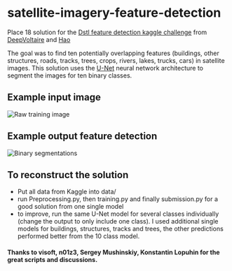 # satellite-imagery-feature-detection
Place 18 solution for the [Dstl feature detection kaggle challenge](https://www.kaggle.com/c/dstl-satellite-imagery-feature-detection) from [DeepVoltaire](https://www.kaggle.com/voltaire) and [Hao](https://www.kaggle.com/lihaorocky)

The goal was to find ten potentially overlapping features (buildings, other structures, roads, tracks, trees,
crops, rivers, lakes, trucks, cars) in satellite images. This solution uses the [U-Net](https://arxiv.org/abs/1505.04597) neural network
architecture to segment the images for ten binary classes.

## Example input image
![Raw training image](Raw--6120_2_2.png "One training image in RGB")

## Example output feature detection
![Binary segmentations](Image--6120_2_2.png "Ten binary segmentations for all classes")

## To reconstruct the solution
- Put all data from Kaggle into data/
- run Preprocessing.py, then training.py and finally submission.py for a good solution from one single model
- to improve, run the same U-Net model for several classes individually (change the output to only include one class).
I used additional single models for buildings, structures, tracks and trees, the other predictions performed better from the
10 class model.

#### Thanks to visoft, n01z3, Sergey Mushinskiy, Konstantin Lopuhin for the great scripts and discussions.

